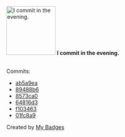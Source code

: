 <img src="https://my-badges.github.io/my-badges/evening-commits.png" alt="I commit in the evening." title="I commit in the evening." width="128">
<strong>I commit in the evening.</strong>
<br><br>

Commits:

- <a href="https://github.com/ksysoev/make-it-public/commit/ab5a9eab4bd35541a88ce549f8f2084c799b5aba">ab5a9ea</a>
- <a href="https://github.com/ksysoev/make-it-public/commit/89488b6ebb37264a77fa8a843fb16624831ade75">89488b6</a>
- <a href="https://github.com/ksysoev/make-it-public/commit/8573ca000434914ad1335cd21e45643fb6528f15">8573ca0</a>
- <a href="https://github.com/ksysoev/make-it-public/commit/64816d3e7cf4207998531daec512dbf4b3af3c68">64816d3</a>
- <a href="https://github.com/ksysoev/make-it-public/commit/f1034631617f23f110935f8ca9caa014c1e4baa8">f103463</a>
- <a href="https://github.com/ksysoev/make-it-public/commit/01fc8a9784c14ab08e295bd608b82b2188c53300">01fc8a9</a>


Created by <a href="https://github.com/my-badges/my-badges">My Badges</a>